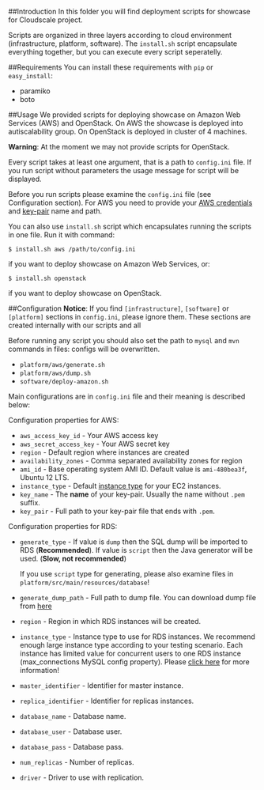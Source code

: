 ##Introduction
In this folder you will find deployment scripts for showcase for Cloudscale project.

Scripts are organized in three layers according to cloud environment (infrastructure, platform, software). The ```install.sh``` script encapsulate everything together, but you can execute every script seperatelly.

##Requirements
You can install these requirements with `pip` or `easy_install`:

* paramiko
* boto






##Usage
We provided scripts for deploying showcase on Amazon Web Services (AWS) and OpenStack. On AWS the showcase is deployed into autiscalability group. On OpenStack is deployed in cluster of 4 machines. 

**Warning**: At the moment we may not provide scripts for OpenStack. 

Every script takes at least one argument, that is a path to `config.ini` file. If you run script without parameters the usage message for script will be displayed.

Before you run scripts please examine the `config.ini` file (see Configuration section). For AWS you need to provide your [AWS credentials](http://aws.amazon.com/iam/) and [key-pair](http://docs.aws.amazon.com/AWSEC2/latest/UserGuide/ec2-key-pairs.html) name and path. 

You can also use `install.sh` script which encapsulates running the scripts in one file. Run it with command:

```
$ install.sh aws /path/to/config.ini
```

if you want to deploy showcase on Amazon Web Services, or:

```
$ install.sh openstack
```

if you want to deploy showcase on OpenStack.

##Configuration
**Notice**: If you find `[infrastructure]`, `[software]` or `[platform]` sections in `config.ini`,
please ignore them. These sections are created internally with our scripts and all          

Before running any script you should also set the path to `mysql` and `mvn` commands in files:
configs will be overwritten.
* `platform/aws/generate.sh`
* `platform/aws/dump.sh`
* `software/deploy-amazon.sh`

Main configurations are in `config.ini` file and their meaning is described below:

Configuration properties for AWS:

* `aws_access_key_id` - Your AWS access key
* `aws_secret_access_key` - Your AWS secret key
* `region` - Default region where instances are created
* `availability_zones` - Comma separated availability zones for region
* `ami_id` - Base operating system AMI ID. Default value is `ami-480bea3f`, Ubuntu 12 LTS.
* `instance_type` - Default [instance type](http://aws.amazon.com/ec2/instance-types/) for your EC2 instances.
* `key_name` - The **name** of your key-pair. Usually the name without `.pem` suffix.
* `key_pair` - Full path to your key-pair file that ends with `.pem`.

Configuration properties for RDS:

* `generate_type` - If value is `dump` then the SQL dump will be imported to RDS (**Recommended**). If value is `script` then the Java generator will be used. (**Slow, not recommended**)

    If you use `script` type for generating, please also examine files in `platform/src/main/resources/database`!

* `generate_dump_path` - Full path to dump file. You can download dump file from [here](http://cloudscale.xlab.si/rds-tpcw-dump-latest.sql)
* `region` - Region in which RDS instances will be created.
* `instance_type` - Instance type to use for RDS instances. We recommend enough large instance type according to your testing scenario. Each instance has limited value for concurrent users to one RDS instance (max_connections MySQL config property). Please [click here](http://dba.stackexchange.com/a/41842) for more information! 
* `master_identifier` - Identifier for master instance.
* `replica_identifier` - Identifier for replicas instances.
* `database_name` - Database name.
* `database_user` - Database user.
* `database_pass` - Database pass.
* `num_replicas` - Number of replicas.
* `driver` - Driver to use with replication.

